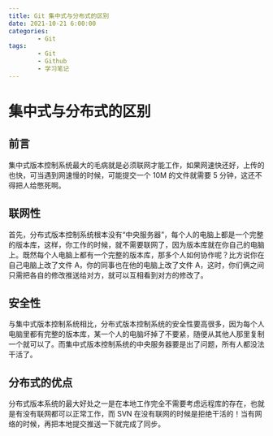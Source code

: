 ```yaml
---
title: Git 集中式与分布式的区别
date: 2021-10-21 6:00:00
categories:
        - Git
tags:
        - Git
        - Github
        - 学习笔记
---
```


# 集中式与分布式的区别

## 前言

集中式版本控制系统最大的毛病就是必须联网才能工作，如果网速快还好，上传的也快，可当遇到网速慢的时候，可能提交一个 10M 的文件就需要 5 分钟，这还不得把人给憋死啊。

## 联网性

首先，分布式版本控制系统根本没有“中央服务器”，每个人的电脑上都是一个完整的版本库，这样，你工作的时候，就不需要联网了，因为版本库就在你自己的电脑上。既然每个人电脑上都有一个完整的版本库，那多个人如何协作呢？比方说你在自己电脑上改了文件 A，你的同事也在他的电脑上改了文件 A，这时，你们俩之间只需把各自的修改推送给对方，就可以互相看到对方的修改了。

## 安全性

与集中式版本控制系统相比，分布式版本控制系统的安全性要高很多，因为每个人电脑里都有完整的版本库，某一个人的电脑坏掉了不要紧，随便从其他人那里复制一个就可以了。而集中式版本控制系统的中央服务器要是出了问题，所有人都没法干活了。

## 分布式的优点

分布式版本系统的最大好处之一是在本地工作完全不需要考虑远程库的存在，也就是有没有联网都可以正常工作，而 SVN 在没有联网的时候是拒绝干活的！当有网络的时候，再把本地提交推送一下就完成了同步。
